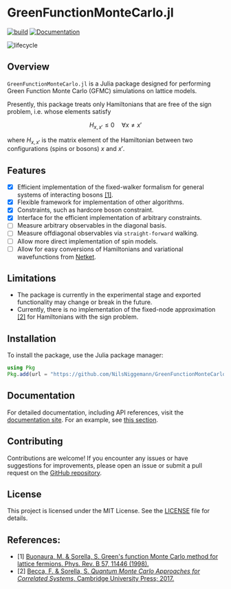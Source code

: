 # GreenFunctionMonteCarlo.jl
[![build](https://github.com/NilsNiggemann/GreenFunctionMonteCarlo.jl/workflows/CI/badge.svg)](https://github.com/NilsNiggemann/GreenFunctionMonteCarlo.jl/actions?query=workflow%3ACI) [![Documentation](https://img.shields.io/badge/docs-master-blue.svg)](https://NilsNiggemann.github.io/GreenFunctionMonteCarlo.jl/dev)
<!-- Tidyverse lifecycle badges, see https://www.tidyverse.org/lifecycle/ Uncomment or delete as needed. -->
![lifecycle](https://img.shields.io/badge/lifecycle-experimental-orange.svg)<!--
![lifecycle](https://img.shields.io/badge/lifecycle-maturing-blue.svg)
![lifecycle](https://img.shields.io/badge/lifecycle-stable-green.svg)
![lifecycle](https://img.shields.io/badge/lifecycle-retired-orange.svg)
![lifecycle](https://img.shields.io/badge/lifecycle-archived-red.svg)
![lifecycle](https://img.shields.io/badge/lifecycle-dormant-blue.svg) -->

<!-- [![GitHub commits since tagged version](https://img.shields.io/github/commits-since/NilsNiggemann/GreenFunctionMonteCarlo.jl/v0.0.1.svg?style=social&logo=github)](https://github.com/NilsNiggemann/GreenFunctionMonteCarlo.jl) -->
<!-- [![Documentation](https://img.shields.io/badge/docs-stable-blue.svg)](https://NilsNiggemann.github.io/GreenFunctionMonteCarlo.jl/stable) -->

<!-- Aqua badge, see test/runtests.jl -->
<!-- [![Aqua QA](https://raw.githubusercontent.com/JuliaTesting/Aqua.jl/master/badge.svg)](https://github.com/JuliaTesting/Aqua.jl) -->

<!-- travis-ci.com badge, uncomment or delete as needed, depending on whether you are using that service. -->
<!-- [![Build Status](https://travis-ci.com/NilsNiggemann/GreenFunctionMonteCarlo.jl.svg?branch=master)](https://travis-ci.com/NilsNiggemann/GreenFunctionMonteCarlo.jl) -->
<!-- NOTE: Codecov.io badge now depends on the token, copy from their site after setting up -->
<!-- Documentation -- uncomment or delete as needed -->
<!-- START README (DO NOT DELETE THIS LINE!) -->
## Overview

`GreenFunctionMonteCarlo.jl` is a Julia package designed for performing Green Function Monte Carlo (GFMC) simulations on lattice models.

Presently, this package treats only Hamiltonians that are free of the sign problem, i.e. whose elements satisfy
```math

H_{x, x'} \leq 0 \quad \forall x \neq x'
```
where $H_{x, x'}$ is the matrix element of the Hamiltonian between two configurations (spins or bosons) $x$ and $x'$. 

## Features
- [x] Efficient implementation of the fixed-walker formalism for general systems of interacting bosons [\[1\]](#references).
- [x] Flexible framework for implementation of other algorithms.
- [x] Constraints, such as hardcore boson constraint.
- [x] Interface for the efficient implementation of arbitrary constraints.
- [ ] Measure arbitrary observables in the diagonal basis.
- [ ] Measure offdiagonal observables via `straight-forward` walking.
- [ ] Allow more direct implementation of spin models.
- [ ] Allow for easy conversions of Hamiltonians and variational wavefunctions from [Netket](https://netket.readthedocs.io/en/stable/).

## Limitations
- The package is currently in the experimental stage and exported functionality may change or break in the future.
- Currently, there is no implementation of the fixed-node approximation [\[2\]](#references) for Hamiltonians with the sign problem.

## Installation

To install the package, use the Julia package manager:

```julia
using Pkg
Pkg.add(url = "https://github.com/NilsNiggemann/GreenFunctionMonteCarlo.jl.git")
```

## Documentation

For detailed documentation, including API references, visit the [documentation site](https://NilsNiggemann.github.io/GreenFunctionMonteCarlo.jl/dev).
For an example, see [this section](https://nilsniggemann.github.io/GreenFunctionMonteCarlo.jl/dev/Example_transverseFieldIsing/).

## Contributing

Contributions are welcome! If you encounter any issues or have suggestions for improvements, please open an issue or submit a pull request on the [GitHub repository](https://github.com/NilsNiggemann/GreenFunctionMonteCarlo.jl).

## License

This project is licensed under the MIT License. See the [LICENSE](https://github.com/NilsNiggemann/GreenFunctionMonteCarlo.jl/blob/master/LICENSE) file for details.


## References:
- [1] [Buonaura, M. & Sorella, S. Green's function Monte Carlo method for lattice fermions. Phys. Rev. B 57, 11446 (1998).](https://doi.org/10.1103/PhysRevB.57.11446)
- [2] [Becca, F. & Sorella, S. *Quantum Monte Carlo Approaches for Correlated Systems*. Cambridge University Press; 2017.](https://doi.org/10.1017/9781316417041)